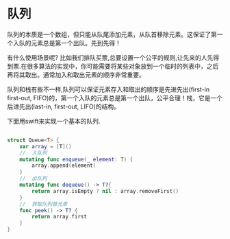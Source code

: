 # 队列

队列的本质是一个数组，但只能从队尾添加元素，从队首移除元素。这保证了第一个入队的元素总是第一个出队。先到先得！

有什么使用场景呢? 比如我们排队买票,总要设置一个公平的规则,让先来的人先得到票.在很多算法的实现中，你可能需要将某些对象放到一个临时的列表中，之后再将其取出。通常加入和取出元素的顺序非常重要。

队列和栈有些不一样,队列可以保证元素存入和取出的顺序是先进先出(first-in first-out, FIFO)的，第一个入队的元素总是第一个出队，公平合理！栈，它是一个后进先出(last-in, first-out, LIFO)的结构。

下面用swift来实现一个基本的队列.

``` swift

struct Queue<T> {
    var array = [T]()
    //  入队列
    mutating func enqueue(_ element: T) {
        array.append(element)
    }
    //  出队列
    mutating func dequeue() -> T?{
        return array.isEmpty ? nil : array.removeFirst()
    }
    //  获取队列首元素
    func peek() -> T? {
        return array.first
    }
}

```



